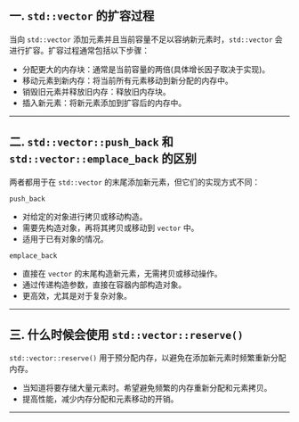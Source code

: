 ## 一. `std::vector` 的扩容过程

当向 `std::vector` 添加元素并且当前容量不足以容纳新元素时，`std::vector` 会进行扩容。扩容过程通常包括以下步骤：
- 分配更大的内存块：通常是当前容量的两倍(具体增长因子取决于实现)。
- 移动元素到新内存：将当前所有元素移动到新分配的内存中。
- 销毁旧元素并释放旧内存：释放旧内存块。
- 插入新元素：将新元素添加到扩容后的内存中。

---

## 二. `std::vector::push_back` 和 `std::vector::emplace_back` 的区别
两者都用于在 `std::vector` 的末尾添加新元素，但它们的实现方式不同：

`push_back`
- 对给定的对象进行拷贝或移动构造。
- 需要先构造对象，再将其拷贝或移动到 `vector` 中。
- 适用于已有对象的情况。

`emplace_back`
- 直接在 `vector` 的末尾构造新元素，无需拷贝或移动操作。
- 通过传递构造参数，直接在容器内部构造对象。
- 更高效，尤其是对于复杂对象。

---

## 三. 什么时候会使用 `std::vector::reserve()`
`std::vector::reserve()` 用于预分配内存，以避免在添加新元素时频繁重新分配内存。

- 当知道将要存储大量元素时。希望避免频繁的内存重新分配和元素拷贝。
- 提高性能，减少内存分配和元素移动的开销。

---
